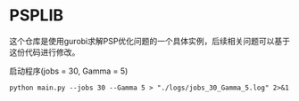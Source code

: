 # PSPLIB

这个仓库是使用gurobi求解PSP优化问题的一个具体实例，后续相关问题可以基于这份代码进行修改。

启动程序(jobs = 30, Gamma = 5)

```
python main.py --jobs 30 --Gamma 5 > "./logs/jobs_30_Gamma_5.log" 2>&1
```


